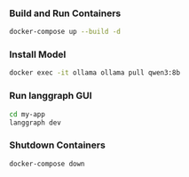 ### Build and Run Containers
```bash
docker-compose up --build -d
```

### Install Model
```bash
docker exec -it ollama ollama pull qwen3:8b
```

### Run langgraph GUI
```bash
cd my-app
langgraph dev
```

### Shutdown Containers
```bash
docker-compose down
```